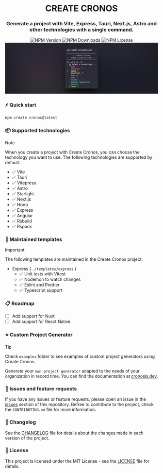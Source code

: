 <div align="center">
  
# **CREATE CRONOS**

### Generate a project with Vite, Express, Tauri, Next.js, Astro and other technologies with a single command.

<div align="center">
  
<div>

<img alt="NPM Version" src="https://img.shields.io/npm/v/create-cronos?color=cyan&label=Create%20Cronos&style=for-the-badge">

<img alt="NPM Downloads" src="https://img.shields.io/npm/dt/create-cronos?color=cyan&label=Create%20Cronos&style=for-the-badge">

<img alt="NPM License" src="https://img.shields.io/npm/l/create-cronos?color=cyan&label=Create%20Cronos&style=for-the-badge">

</div>

<img alt="Create Cronos" src="./example.png" />
</div>

</div>

### ⚡ Quick start

```bash
npm create cronos@latest
```

### 📦 Supported technologies

> [!NOTE]
> When you create a project with Create Cronos, you can choose the technology you want to use. The following technologies are supported by default.

- ✅ Vite
- ✅ Tauri
- ✅ Vitepress
- ✅ Astro
- ✅ Starlight
- ✅ Next.js
- ✅ Hono
- ✅ Express
- ✅ Angular
- ✅ Rsbuild
- ✅ Rspack

### 🚀 Maintained templates

> [!IMPORTANT]
> The following templates are maintained in the Create Cronos project.

- Express ( `./templates/express` )
  - ✅ Unit tests with Vitest
  - ✅ Nodemon to watch changes
  - ✅ Eslint and Prettier
  - ✅ Typescript support

### 📋 Roadmap

- [ ] Add support for Nuxt
- [ ] Add support for React Native

### ⭐ Custom Project Generator

> [!TIP]
> Check `examples` folder to see examples of custom project generators using Create Cronos.

Generate your `own project generator` adapted to the needs of your organization in record time. You can find the documentation at [cronosjs.dev](https://cronosjs.dev/).

### 🚧 Issues and feature requests

If you have any issues or feature requests, please open an issue in the [issues](https://github.com/cronosjs-labs/create-cronos/issues) section of this repository. Befree to contribute to the project, check the `CONTRIBUTING.md` file for more information.

### 📜 Changelog

See the [CHANGELOG](CHANGELOG.md) file for details about the changes made in each version of the project.

### 📄 License

This project is licensed under the MIT License - see the [LICENSE](LICENSE) file for details.
